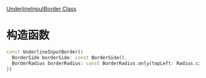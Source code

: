 
[UnderlineInputBorder Class](https://api.flutter.dev/flutter/material/UnderlineInputBorder/UnderlineInputBorder.html)

# 构造函数

```dart
const UnderlineInputBorder({
  BorderSide borderSide: const BorderSide(),
  BorderRadius borderRadius: const BorderRadius.only(topLeft: Radius.circular(4.0), topRight: Radius.circular(4.0))
})
```
